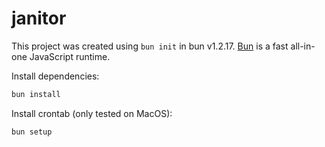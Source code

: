# janitor

This project was created using `bun init` in bun v1.2.17. [Bun](https://bun.sh) is a fast all-in-one JavaScript runtime.

Install dependencies:

```bash
bun install
```

Install crontab (only tested on MacOS):

```bash
bun setup
```
